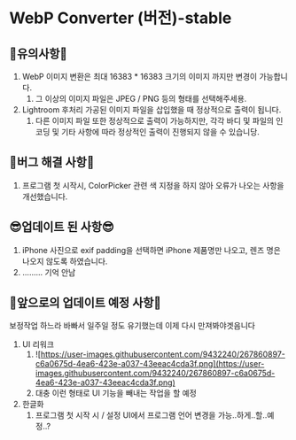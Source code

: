 # WebP Converter (버전)-stable

## 🥹유의사항🥹

1. WebP 이미지 변환은 최대 16383 * 16383 크기의 이미지 까지만 변경이 가능합니다.
   1. 그 이상의 이미지 파일은 JPEG / PNG 등의 형태를 선택해주세용.
2. Lightroom 후처리 가공된 이미지 파일을 삽입했을 때 정상적으로 출력이 됩니다.
   1. 다른 이미지 파일 또한 정상적으로 출력이 가능하지만, 각각 바디 및 파일의 인코딩 및 기타 사항에 따라 정상적인 출력이 진행되지 않을 수 있습니당.



## 🥹버그 해결 사항🥹

1. 프로그램 첫 시작시, ColorPicker 관련 색 지정을 하지 않아 오류가 나오는 사항을 개선했습니다.



## 😎업데이트 된 사항😎

1. iPhone 사진으로 exif padding을 선택하면 iPhone 제품명만 나오고, 렌즈 명은 나오지 않도록 하였습니다.
2. ......... 기억 안남



## 👀앞으로의 업데이트 예정 사항👀

보정작업 하느라 바빠서 일주일 정도 유기했는데 이제 다시 만져봐야겟음니다



1. UI 리워크
   1. ![https://user-images.githubusercontent.com/9432240/267860897-c6a0675d-4ea6-423e-a037-43eeac4cda3f.png](https://user-images.githubusercontent.com/9432240/267860897-c6a0675d-4ea6-423e-a037-43eeac4cda3f.png)
   2. 대충 이런 형태로 UI 기능을 빼내는 작업을 할 예정
2. 한글화
   1. 프로그램 첫 시작 시 / 설정 UI에서 프로그램 언어 변경을 가능..하게..할..예정..?